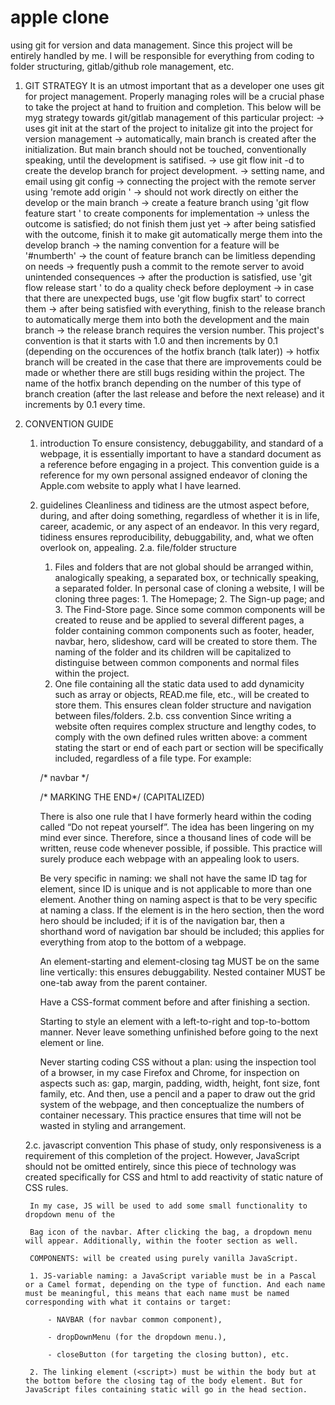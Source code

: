# apple clone

using git for version and data management.
Since this project will be entirely handled by me. I will be responsible for everything from coding to folder structuring, gitlab/github role management, etc.

1. GIT STRATEGY
It is an utmost important that as a developer one uses git for project management. Properly managing roles will be a crucial phase to take the project at hand to fruition and completion.
This below will be myg strategy towards git/gitlab management of this particular project:
    -> uses git init at the start of the project to initalize git into the project for version management
    -> automatically, main branch is created after the initialization. But main branch should not be touched, conventionally speaking, until the development is satifised.
    -> use git flow init -d to create the develop branch for project development.
    -> setting name, and email using git config
    -> connecting the project with the remote server using 'remote add origin <link of gitlab>'
    -> should not work directly on either the develop or the main branch
    -> create a feature branch using 'git flow feature start <name>' to create components for implementation
    -> unless the outcome is satisfied; do not finish them just yet
    -> after being satisfied with the outcome, finish it to make git automatically merge them into the develop branch
    -> the naming convention for a feature will be '#numberth'
    -> the count of feature branch can be limitless depending on needs
    -> frequently push a commit to the remote server to avoid unintended consequences
    -> after the production is satisfied, use 'git flow release start <version>' to do a quality check before deployment
    -> in case that there are unexpected bugs, use 'git flow bugfix start' to correct them
    -> after being satisfied with everything, finish to the release branch to automatically merge them into both the development and the main branch
    -> the release branch requires the version number. This project's convention is that it starts with 1.0 and then increments by 0.1 (depending on the occurences of the hotfix branch (talk later))
    -> hotfix branch will be created in the case that there are improvements could be made or whether there are still bugs residing within the project. The name of the hotfix branch depending on the number of this type of branch creation (after the last release and before the next release) and it increments by 0.1 every time.

2. CONVENTION GUIDE
    1. introduction
        To ensure consistency, debuggability, and standard of a webpage, it is essentially important to have a standard document as a reference before engaging in a project. This convention guide is a reference for my own personal assigned endeavor of cloning the Apple.com website to apply what I have learned. 
    2. guidelines
        Cleanliness and tidiness are the utmost aspect before, during, and after doing something, regardless of whether it is in life, career, academic, or any aspect of an endeavor.  In this very regard, tidiness ensures reproducibility, debuggability, and, what we often overlook on, appealing. 
    2.a. file/folder structure
        1. Files and folders that are not global should be arranged within, analogically speaking, a separated box, or technically speaking, a separated folder. In personal case of cloning a website, I will be cloning three pages: 1. The Homepage; 2. The Sign-up page; and 3. The Find-Store page. Since some common components will be created to reuse and be applied to several different pages, a folder containing common components such as footer, header, navbar, hero, slideshow, card will be created to store them. The naming of the folder and its children will be capitalized to distinguise between common components and normal files within the project. 
        2. One file containing all the static data used to add dynamicity such as array or objects, READ.me file, etc., will be created to store them. This ensures clean folder structure and navigation between files/folders. 
    2.b. css convention
        Since writing a website often requires complex structure and lengthy codes, to comply with the own defined rules written above: a comment stating the start or end of each part or section will be specifically included, regardless of a file type. For example:

        /* navbar */ 

        /* MARKING THE END*/ (CAPITALIZED) 
    
        There is also one rule that I have formerly heard within the coding called “Do not repeat yourself”. The idea has been lingering on my mind ever since. Therefore, since a thousand lines of code will be written, reuse code whenever possible, if possible. This practice will surely produce each webpage with an appealing look to users. 

        Be very specific in naming: we shall not have the same ID tag for element, since ID is unique and is not applicable to more than one element. Another thing on naming aspect is that to be very specific at naming a class. If the element is in the hero section, then the word hero should be included; if it is of the navigation bar, then a shorthand word of navigation bar should be included; this applies for everything from atop to the bottom of a webpage.

        An element-starting and element-closing tag MUST be on the same line vertically: this ensures debuggability. Nested container MUST be one-tab away from the parent container. 

        Have a CSS-format comment before and after finishing a section.

        Starting to style an element with a left-to-right and top-to-bottom manner. Never leave something unfinished before going to the next element or line.

        Never starting coding CSS without a plan: using the inspection tool of a browser, in my case Firefox and Chrome, for inspection on aspects such as: gap, margin, padding, width, height, font size, font family, etc. And then, use a pencil and a paper to draw out the grid system of the webpage, and then conceptualize the numbers of container necessary. This practice ensures that time will not be wasted in styling and arrangement.

    2.c. javascript convention
        This phase of study, only responsiveness is a requirement of this completion of the project. However, JavaScript should not be omitted entirely, since this piece of technology was created specifically for CSS and html to add reactivity of static nature of CSS rules. 

        In my case, JS will be used to add some small functionality to dropdown menu of the 

        Bag icon of the navbar. After clicking the bag, a dropdown menu will appear. Additionally, within the footer section as well. 

        COMPONENTS: will be created using purely vanilla JavaScript. 

        1. JS-variable naming: a JavaScript variable must be in a Pascal or a Camel format, depending on the type of function. And each name must be meaningful, this means that each name must be named corresponding with what it contains or target: 

            - NAVBAR (for navbar common component), 

            - dropDownMenu (for the dropdown menu.), 

            - closeButton (for targeting the closing button), etc. 

        2. The linking element (<script>) must be within the body but at the bottom before the closing tag of the body element. But for JavaScript files containing static will go in the head section. 